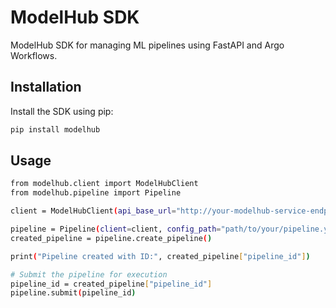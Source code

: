 # ModelHub SDK

ModelHub SDK for managing ML pipelines using FastAPI and Argo Workflows.

## Installation

Install the SDK using pip:

```sh
pip install modelhub
```

## Usage 

```sh
from modelhub.client import ModelHubClient
from modelhub.pipeline import Pipeline

client = ModelHubClient(api_base_url="http://your-modelhub-service-endpoint")

pipeline = Pipeline(client=client, config_path="path/to/your/pipeline.yaml")
created_pipeline = pipeline.create_pipeline()

print("Pipeline created with ID:", created_pipeline["pipeline_id"])

# Submit the pipeline for execution
pipeline_id = created_pipeline["pipeline_id"]
pipeline.submit(pipeline_id)
```
